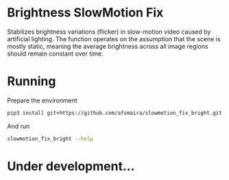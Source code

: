 # Brightness SlowMotion Fix
Stabilizes brightness variations (flicker) in slow-motion video caused by artificial lighting. The function operates on the assumption that the scene is mostly static, meaning the average brightness across all image regions should remain constant over time.

# Running

Prepare the environment
```bash
pip3 install git+https://github.com/afsmaira/slowmotion_fix_bright.git
```

And run
```bash
slowmotion_fix_bright --help
```

# Under development...
